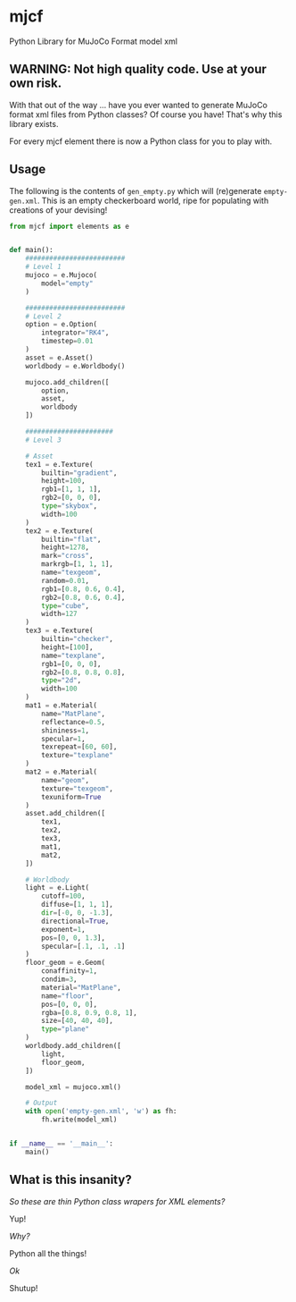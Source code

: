 # mjcf
Python Library for MuJoCo Format model xml

## WARNING: Not high quality code. Use at your own risk.

With that out of the way ... have you ever wanted to generate MuJoCo format
xml files from Python classes? Of course you have! That's why this library
exists. 

For every mjcf element there is now a Python class for you to play with.

## Usage

The following is the contents of `gen_empty.py` which will (re)generate
`empty-gen.xml`. This is an empty checkerboard world, ripe for populating with
creations of your devising!

```python
from mjcf import elements as e


def main():
    #########################
    # Level 1
    mujoco = e.Mujoco(
        model="empty"
    )

    #########################
    # Level 2
    option = e.Option(
        integrator="RK4",
        timestep=0.01
    )
    asset = e.Asset()
    worldbody = e.Worldbody()

    mujoco.add_children([
        option,
        asset,
        worldbody
    ])

    ######################
    # Level 3

    # Asset
    tex1 = e.Texture(
        builtin="gradient",
        height=100,
        rgb1=[1, 1, 1],
        rgb2=[0, 0, 0],
        type="skybox",
        width=100
    )
    tex2 = e.Texture(
        builtin="flat",
        height=1278,
        mark="cross",
        markrgb=[1, 1, 1],
        name="texgeom",
        random=0.01,
        rgb1=[0.8, 0.6, 0.4],
        rgb2=[0.8, 0.6, 0.4],
        type="cube",
        width=127
    )
    tex3 = e.Texture(
        builtin="checker",
        height=[100],
        name="texplane",
        rgb1=[0, 0, 0],
        rgb2=[0.8, 0.8, 0.8],
        type="2d",
        width=100
    )
    mat1 = e.Material(
        name="MatPlane",
        reflectance=0.5,
        shininess=1,
        specular=1,
        texrepeat=[60, 60],
        texture="texplane"
    )
    mat2 = e.Material(
        name="geom",
        texture="texgeom",
        texuniform=True
    )
    asset.add_children([
        tex1,
        tex2,
        tex3,
        mat1,
        mat2,
    ])

    # Worldbody
    light = e.Light(
        cutoff=100,
        diffuse=[1, 1, 1],
        dir=[-0, 0, -1.3],
        directional=True,
        exponent=1,
        pos=[0, 0, 1.3],
        specular=[.1, .1, .1]
    )
    floor_geom = e.Geom(
        conaffinity=1,
        condim=3,
        material="MatPlane",
        name="floor",
        pos=[0, 0, 0],
        rgba=[0.8, 0.9, 0.8, 1],
        size=[40, 40, 40],
        type="plane"
    )
    worldbody.add_children([
        light,
        floor_geom,
    ])

    model_xml = mujoco.xml()

    # Output
    with open('empty-gen.xml', 'w') as fh:
        fh.write(model_xml)


if __name__ == '__main__':
    main()
```

## What is this insanity?

*So these are thin Python class wrapers for XML elements?*

Yup!

*Why?*

Python all the things!

*Ok*

Shutup!
